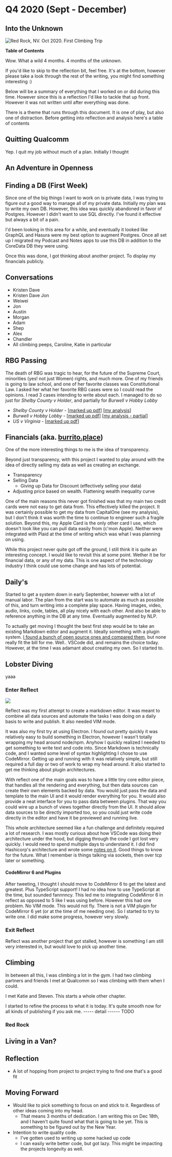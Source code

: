 # Q4 2020 (Sept - December)

## Into the Unknown

![Red Rock, NV. Oct 2020. First Climbing Trip](red_rock.jpeg)

**Table of Contents**

Wow. What a wild 4 months. 4 months of the unknown. 

If you'd like to skip to the reflection bit, feel free. It's at the bottom, however please take a look
through the rest of the writing, you might find something interesting :) 

Below will be a summary of everything that I worked on or did during this time. However since this is a
reflection I'd like to tackle that up front. However it was not written until after everything was done.

There is a theme that runs through this document. It is one of play, but also one of distraction.
Before getting into reflection and analysis here's a table of contents


## Quitting Qualcomm

Yep. I quit my job without much of a plan. Initially I thought 

## An Adventure in Openness

## Finding a DB (First Week)

Since one of the big things I want to work on is private data, I was trying to figure out a good way 
to manage all of my private data. Initially my plan was to write my own DB. However, this idea was
quickly abandoned in favor of Postgres. However I didn't want to use SQL directly. I've found it effective
but always a bit of a pain. 

I'd been looking in this area for a while, and eventually it looked like GraphQL and Hasura were my
best option to augment Postgres. Once all set up I migrated my Podcast and Notes apps to use this DB
in addition to the CoreData DB they were using. 

Once this was done, I got thinking about another project. To display my financials publicly.

## Conversations
* Kristen Dave
* Kristen Dave Jon
* Weiwei
* Jon
* Austin
* Morgan
* Adam
* Shep
* Alex
* Chandler
* All climbing peeps, Caroline, Katie in particular

## RBG Passing

The death of RBG was tragic to hear, for the future of the Supreme Court, minorities (yes!
not just Women) rights, and much more. One of my friends is going to law school, and one of her
favorite classes was Constitutional Law. I asked her what her favorite RBG cases were so I could
read the opinions. I read 3 cases intending to write about each. I managed to do so just for 
*Shelby County v Holder*, and partially for *Burwell v Hobby Lobby*

* *Shelby County v Holder* - [[marked up pdf](../../../scotus/shelby%20county%20v%20holder.pdf)] [[my analysis](../../../scotus/Shelby%20County%20v.%20Holder.html)]
* *Burwell v Hobby Lobby* - [[marked up pdf](../../../scotus/burwell%20v%20hobby%20lobby.pdf)] [[my analysis - partial](../../../scotus/Burwell%20v%20Hobby%20Lobby.html)]
* *US v Virginia* - [[marked up pdf](../../../scotus/us_v_virginia.pdf)]

## Financials (aka. [burrito.place](https://burrito.place))

One of the more interesting things to me is the idea of transparency. 

Beyond just transparency, with this project I wanted to play around with the idea of directly selling 
my data as well as creating an exchange.

* Transparency
* Selling Data
  * Giving up Data for Discount (effectively selling your data)
* Adjusting price based on wealth. Flattening wealth inequality curve

One of the main reasons this never got finished was that my main two credit cards were not easy to 
get data from. This effectively killed the project. It was certainly possible to get my data
from CapitalOne (see my analysis), but I don't think it was worth the time to continue to engineer 
such a fragile solution. Beyond this, my Apple Card is the only other card I use, which doesn't
look like you can pull data easily from (c'mon Apple). Neither were integrated with Plaid at the time
of writing which was what I was planning on using.

While this project never quite got off the ground, I still think it is quite an interesting concept.
I would like to revisit this at some point. Wether it be for financial data, or any of my data. This
is one aspect of the technology industry I think could use some change and has lots of potential. 

## Daily's

Started to get a system down in early September, however with a lot of manual labor. The plan from
the start was to automate as much as possible of this, and turn writing into a complete play space.
Having images, video, audio, links, code, tables, all play nicely with each other. And also be able
to reference anything in the DB at any time. Eventually augmented by NLP. 

To actually get moving I thought the best first step would be to take an existing Markdown editor
and augment it. Ideally something with a plugin system. [I found a bunch of open source ones and compared them](../../../day/sept30_2020/open_source_md_editors.html),
but none really fit the bill for me. Well.. VSCode did, and remains the choice today. However, at the
time I was adamant about creating my own. So I started to.

## Lobster Diving

yaaa

### Enter Reflect

![](../../../day/oct1_2020/yooooooo.png)

Reflect was my first attempt to create a markdown editor. It was meant to combine all data sources and
automate the tasks I was doing on a daily basis to write and publish. It also needed VIM mode.

It was also my first try at using Electron. I found out pretty quickly it was relatively easy to build
something in Electron, however I wasn't totally wrapping my head around node/npm. Anyhow I quickly realized
I needed to get something to write text and code into. Since Markdown is technically code, and I wanted
some level of syntax highlighting I chose to use CodeMirror. Getting up and running with it was relatively
simple, but still required a full day or two of work to wrap my head around. It also started to get me
thinking about plugin architectures.

With reflect one of the main goals was to have a little tiny core editor piece, that handles all the rendering
and everything, but then data sources can create their own elements backed by data. You would just pass
the data and template to the main UI and it would render everything for you. It would also provide a neat
interface for you to pass data between plugins. That way you could wire up a bunch of views together directly
from the UI. It should allow data sources to be directly imported too, so you could just write code directly
in the editor and have it be previewed and running live.

This whole architecture seemed like a fun challenge and definitely required a lot of research. I was mostly
curious about how VSCode was doing their architecture under the hood, but digging through the code I got
lost very quickly. I would need to spend multiple days to understand it. I did find Hashicorp's architecture
and wrote some [notes on it](../../../day/oct6_2020/hashicorp_go_arch.html). Good things to know for the future. What I remember is things talking via sockets, then over tcp later or something.

#### CodeMirror 6 and Plugins

After tweeting, I thought I should move to CodeMirror 6 to get the latest and greatest. Plus TypeScript
support! I had no idea how to use TypeScript at the time, but sounded fannnncy. This led me to 
integrating CodeMirror 6 in reflect as opposed to 5 like I was using before. However this had one problem.
No VIM mode. This would not fly. There is not a VIM plugin for CodeMirror 6 yet (or at the time of me
needing one). So I started to try to write one. I did make some progress, however very slowly.

### Exit Reflect

Reflect was another project that got stalled, however is something I am still very interested in,
but would love to pick up another time.


## Climbing

In between all this, I was climbing a lot in the gym. I had two climbing partners and friends 
I met at Qualcomm so I was climbing with them when I could. 

I met Katie and Steven. This starts a whole other chapter.

I started to refine
the process to what it is today. It's quite smooth now for all kinds of publishing if you ask me.
----- detail ------ TODO

### Red Rock

## Living in a Van?

## Reflection

* A lot of hopping from project to project trying to find one that's a good fit


## Moving Forward

* Would like to pick something to focus on and stick to it. Regardless of other ideas coming into my head.
  * That means 3 months of dedication. I am writing this on Dec 18th, and I haven't quite found what that is going to be yet. This is something to be figured out by the New Year.
* Intention to write quality code.
  * I've gotten used to writing up some hacked up code
  * I can easily write better code, but got lazy. This might be impacting the projects longevity as well.